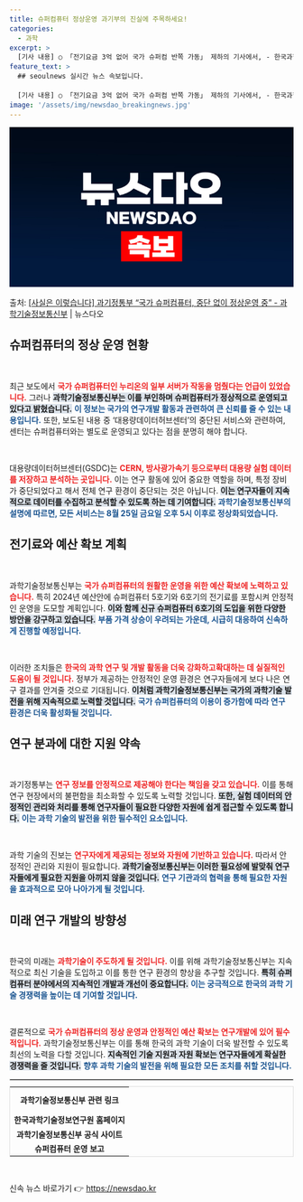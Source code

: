 ```yaml
---
title: 슈퍼컴퓨터 정상운영 과기부의 진실에 주목하세요!
categories:
  - 과학
excerpt: >
  [기사 내용] ○ 「전기요금 3억 없어 국가 슈퍼컴 반쪽 가동」 제하의 기사에서, - 한국과학기술정보연구원(…
feature_text: >
  ## seoulnews 실시간 뉴스 속보입니다.

  [기사 내용] ○ 「전기요금 3억 없어 국가 슈퍼컴 반쪽 가동」 제하의 기사에서, - 한국과학기술정보연구원(…
image: '/assets/img/newsdao_breakingnews.jpg'
---
```


![뉴스다오 속보](/assets/img/newsdao_breakingnews.jpg)

<p>출처: <a href="https://newsdao.kr/1712" rel="dofollow">[사실은 이렇습니다] 과기정통부 “국가 슈퍼컴퓨터, 중단 없이 정상운영 중” - 과학기술정보통신부</a> | 뉴스다오</p>

<h2 data-ke-size="size26">슈퍼컴퓨터의 정상 운영 현황</h2>
<p data-ke-size="size16">&nbsp;</p>
<p data-ke-size="size16">최근 보도에서 <b><span style="color: #ee2323;">국가 슈퍼컴퓨터인 누리온의 일부 서버가 작동을 멈췄다는 언급이 있었습니다.</span></b> 그러나 <b><span style="background-color: #21538527;">과학기술정보통신부는 이를 부인하며 슈퍼컴퓨터가 정상적으로 운영되고 있다고 밝혔습니다.</span></b> <b><span style="color: #1a5490;">이 정보는 국가의 연구개발 활동과 관련하여 큰 신뢰를 줄 수 있는 내용입니다.</span></b> 또한, 보도된 내용 중 ‘대용량데이터허브센터’의 중단된 서비스와 관련하여, 센터는 슈퍼컴퓨터와는 별도로 운영되고 있다는 점을 분명히 해야 합니다.</p>

<p data-ke-size="size16">&nbsp;</p>
<p data-ke-size="size16">대용량데이터허브센터(GSDC)는 <b><span style="color: #ee2323;">CERN, 방사광가속기 등으로부터 대용량 실험 데이터를 저장하고 분석하는 곳입니다.</span></b> 이는 연구 활동에 있어 중요한 역할을 하며, 특정 장비가 중단되었다고 해서 전체 연구 환경이 중단되는 것은 아닙니다. <b><span style="background-color: #21538527;">이는 연구자들이 지속적으로 데이터를 수집하고 분석할 수 있도록 하는 데 기여합니다.</span></b> <b><span style="color: #1a5490;">과학기술정보통신부의 설명에 따르면, 모든 서비스는 8월 25일 금요일 오후 5시 이후로 정상화되었습니다.</span></b></p>

<h2 data-ke-size="size26">전기료와 예산 확보 계획</h2>
<p data-ke-size="size16">&nbsp;</p>
<p data-ke-size="size16">과학기술정보통신부는 <b><span style="color: #ee2323;">국가 슈퍼컴퓨터의 원활한 운영을 위한 예산 확보에 노력하고 있습니다.</span></b> 특히 2024년 예산안에 슈퍼컴퓨터 5호기와 6호기의 전기료를 포함시켜 안정적인 운영을 도모할 계획입니다. <b><span style="background-color: #21538527;">이와 함께 신규 슈퍼컴퓨터 6호기의 도입을 위한 다양한 방안을 강구하고 있습니다.</span></b> <b><span style="color: #1a5490;">부품 가격 상승이 우려되는 가운데, 시급히 대응하여 신속하게 진행할 예정입니다.</span></b></p>

<p data-ke-size="size16">&nbsp;</p>
<p data-ke-size="size16">이러한 조치들은 <b><span style="color: #ee2323;">한국의 과학 연구 및 개발 활동을 더욱 강화하고확대하는 데 실질적인 도움이 될 것입니다.</span></b> 정부가 제공하는 안정적인 운영 환경은 연구자들에게 보다 나은 연구 결과를 안겨줄 것으로 기대됩니다. <b><span style="background-color: #21538527;">이처럼 과학기술정보통신부는 국가의 과학기술 발전을 위해 지속적으로 노력할 것입니다.</span></b> <b><span style="color: #1a5490;">국가 슈퍼컴퓨터의 이용이 증가함에 따라 연구 환경은 더욱 활성화될 것입니다.</span></b></p>

<h2 data-ke-size="size26">연구 분과에 대한 지원 약속</h2>
<p data-ke-size="size16">&nbsp;</p>
<p data-ke-size="size16">과기정통부는 <b><span style="color: #ee2323;">연구 정보를 안정적으로 제공해야 한다는 책임을 갖고 있습니다.</span></b> 이를 통해 연구 현장에서의 불편함을 최소화할 수 있도록 노력할 것입니다. <b><span style="background-color: #21538527;">또한, 실험 데이터의 안정적인 관리와 처리를 통해 연구자들이 필요한 다양한 자원에 쉽게 접근할 수 있도록 합니다.</span></b> <b><span style="color: #1a5490;">이는 과학 기술의 발전을 위한 필수적인 요소입니다.</span></b></p>

<p data-ke-size="size16">&nbsp;</p>
<p data-ke-size="size16">과학 기술의 진보는 <b><span style="color: #ee2323;">연구자에게 제공되는 정보와 자원에 기반하고 있습니다.</span></b> 따라서 안정적인 관리와 지원이 필요합니다. <b><span style="background-color: #21538527;">과학기술정보통신부는 이러한 필요성에 발맞춰 연구자들에게 필요한 지원을 아끼지 않을 것입니다.</span></b> <b><span style="color: #1a5490;">연구 기관과의 협력을 통해 필요한 자원을 효과적으로 모아 나아가게 될 것입니다.</span></b></p>

<h2 data-ke-size="size26">미래 연구 개발의 방향성</h2>
<p data-ke-size="size16">&nbsp;</p>
<p data-ke-size="size16">한국의 미래는 <b><span style="color: #ee2323;">과학기술이 주도하게 될 것입니다.</span></b> 이를 위해 과학기술정보통신부는 지속적으로 최신 기술을 도입하고 이를 통한 연구 환경의 향상을 추구할 것입니다. <b><span style="background-color: #21538527;">특히 슈퍼컴퓨터 분야에서의 지속적인 개발과 개선이 중요합니다.</span></b> <b><span style="color: #1a5490;">이는 궁극적으로 한국의 과학 기술 경쟁력을 높이는 데 기여할 것입니다.</span></b></p>

<p data-ke-size="size16">&nbsp;</p>
<p data-ke-size="size16">결론적으로 <b><span style="color: #ee2323;">국가 슈퍼컴퓨터의 정상 운영과 안정적인 예산 확보는 연구개발에 있어 필수적입니다.</span></b> 과학기술정보통신부는 이를 통해 한국의 과학 기술이 더욱 발전할 수 있도록 최선의 노력을 다할 것입니다. <b><span style="background-color: #21538527;">지속적인 기술 지원과 자원 확보는 연구자들에게 확실한 경쟁력을 줄 것입니다.</span></b> <b><span style="color: #1a5490;">향후 과학 기술의 발전을 위해 필요한 모든 조치를 취할 것입니다.</span></b></p>

<hr style="border: 1px solid #ccc; margin-bottom: 10px;"/>
<table style="width:100%; border:1px solid #ddd; margin-top:10px;">
<tr>
<td style="text-align: center; height: 40px;"><b>과학기술정보통신부 관련 링크</b></td>
</tr>
<tr>
<td style="text-align: center; height: 17px;"><b>한국과학기술정보연구원 홈페이지</b></td>
</tr>
<tr>
<td style="text-align: center; height: 17px;"><b>과학기술정보통신부 공식 사이트</b></td>
</tr>
<tr>
<td style="text-align: center; height: 17px;"><b>슈퍼컴퓨터 운영 보고</b></td>
</tr>
</table>
<p data-ke-size="size16">&nbsp;</p> 

신속 뉴스 바로가기 👉 <a href="https://newsdao.kr" rel="dofollow">https://newsdao.kr</a>


